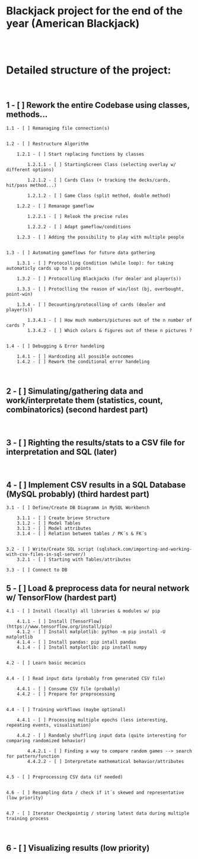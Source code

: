 # **Blackjack project for the end of the year (American Blackjack)**

<br><br>

# **Detailed structure of the project:**

<br>

## 1 - [ ] Rework the entire Codebase using classes, methods...

    1.1 - [ ] Remanaging file connection(s)


    1.2 - [ ] Restructure Algorithm

        1.2.1 - [ ] Start replacing functions by classes

            1.2.1.1 - [ ] StartingScreen Class (selecting overlay w/ different options)

            1.2.1.2 - [ ] Cards Class (+ tracking the decks/cards, hit/pass method...)

            1.2.1.2 - [ ] Game Class (split method, double method)

        1.2.2 - [ ] Remanage gameflow

            1.2.2.1 - [ ] Relook the precise rules

            1.2.2.2 - [ ] Adapt gameflow/conditions

        1.2.3 - [ ] Adding the possibility to play with multiple people


    1.3 - [ ] Automating gameflows for future data gathering

        1.3.1 - [ ] Protocolling Condition (while loop): for taking automaticly cards up to n points

        1.3.2 - [ ] Protocolling Blackjacks (for dealer and player(s))

        1.3.3 - [ ] Protoclling the reason of win/lost (bj, overbought, point-win)

        1.3.4 - [ ] Decounting/protocolling of cards (dealer and player(s))

            1.3.4.1 - [ ] How much numbers/pictures out of the n number of cards ?
            1.3.4.2 - [ ] Which colors & figures out of these n pictures ?


    1.4 - [ ] Debugging & Error handeling

        1.4.1 - [ ] Hardcoding all possible outcomes
        1.4.2 - [ ] Rework the conditional error handeling

<br>

## 2 - [ ] Simulating/gathering data and work/interpretate them (statistics, count, combinatorics) (second hardest part)

<br>

## 3 - [ ] Righting the results/stats to a CSV file for interpretation and SQL (later)

<br>

## 4 - [ ] Implement CSV results in a SQL Database (MySQL probably) (third hardest part)

    3.1 - [ ] Define/Create DB Diagramm in MySQL Workbench

        3.1.1 - [ ] Create brieve Structure
        3.1.2 - [ ] Model Tables
        3.1.3 - [ ] Model attributes
        3.1.4 - [ ] Relation between tables / PK´s & FK´s


    3.2 - [ ] Write/Create SQL script (sqlshack.com/importing-and-working-with-csv-files-in-sql-server/)
        3.2.1 - [ ] Starting with Tables/attributes

    3.3 - [ ] Connect to DB

## 5 - [ ] Load & preprocess data for neural network w/ TensorFlow (hardest part)

    4.1 - [ ] Install (locally) all libraries & modules w/ pip

        4.1.1 - [ ] Install [TensorFlow](https://www.tensorflow.org/install/pip)
        4.1.2 - [ ] Install matplotlib: python -m pip install -U matplotlib
        4.1.4 - [ ] Install pandas: pip intall pandas
        4.1.4 - [ ] Install matplotlib: pip install numpy


    4.2 - [ ] Learn basic mecanics


    4.4 - [ ] Read input data (probably from generated CSV file)

        4.4.1 - [ ] Consume CSV file (probably)
        4.4.2 - [ ] Prepare for preprocessing


    4.4 - [ ] Training workflows (maybe optional)

        4.4.1 - [ ] Processing multiple epochs (less interesting, repeating events, visualisation)

        4.4.2 - [ ] Randomly shuffling input data (quite interesting for comparing randomized behavior)

            4.4.2.1 - [ ] Finding a way to compare random games --> search for pattern/function
            4.4.2.2 - [ ] Interpretate mathematical behavior/attributes


    4.5 - [ ] Preprocessing CSV data (if needed)


    4.6 - [ ] Resampling data / check if it´s skewed and representative (low priority)


    4.7 - [ ] Iterator Checkpointig / storing latest data during multiple training process

<br>

## 6 - [ ] Visualizing results (low priority)
